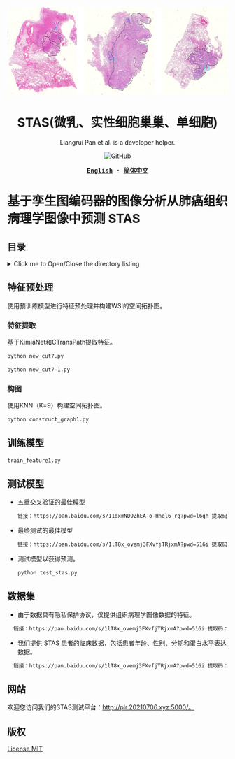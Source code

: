 


<div align="center">
  <a href="(https://github.com/panliangrui/STAS/blob/main/STAS%20prediction.png)">
    <img src="https://github.com/panliangrui/STAS/blob/main/STAS%20prediction.png" width="600" height="200" />
  </a>

  <h1>STAS(微乳、实性细胞巢巢、单细胞)</h1>

  <p>
  Liangrui Pan et al. is a developer helper.
  </p>

  <p>
    <a href="https://github.com/misitebao/yakia/blob/main/LICENSE">
      <img alt="GitHub" src="https://img.shields.io/github/license/misitebao/yakia"/>
    </a>
  </p>

  <!-- <p>
    <a href="#">Installation</a> | 
    <a href="#">Documentation</a> | 
    <a href="#">Twitter</a> | 
    <a href="https://discord.gg/zRC5BfDhEu">Discord</a>
  </p> -->

  <div>
  <strong>
  <samp>

[English](README.md) · [简体中文](README.zh-Hans.md)

  </samp>
  </strong>
  </div>
</div>

# 基于孪生图编码器的图像分析从肺癌组织病理学图像中预测 STAS

## 目录

<details>
  <summary>Click me to Open/Close the directory listing</summary>

- [目录](#目录)
- [特征预处理](#特征预处理)
  - [特征提取](#特征提取)
  - [构图](#构图)
- [训练模型](#训练模型)
- [测试模型](#测试模型)
- [数据集](#数据集)
- [网站](#网站)
- [版权](#版权)

</details>

## 特征预处理

使用预训练模型进行特征预处理并构建WSI的空间拓扑图。

### 特征提取

基于KimiaNet和CTransPath提取特征。
```markdown
python new_cut7.py
```
```markdown
python new_cut7-1.py
```

### 构图

使用KNN（K=9）构建空间拓扑图。
```markdown
python construct_graph1.py
```

## 训练模型
```markdown
train_feature1.py
```
## 测试模型

- 五重交叉验证的最佳模型
  ```markdown
  链接：https://pan.baidu.com/s/11dxmND9ZhEA-o-Hnql6_rg?pwd=l6gh 提取码：l6gh
  ```
- 最终测试的最佳模型
  ```markdown
  链接：https://pan.baidu.com/s/1lT8x_ovemj3FXvfjTRjxmA?pwd=516i 提取码：516i 
  ```
- 测试模型以获得预测。
  ```markdown
  python test_stas.py
  ```

## 数据集

- 由于数据具有隐私保护协议，仅提供组织病理学图像数据的特征。
```markdown
  链接：https://pan.baidu.com/s/1lT8x_ovemj3FXvfjTRjxmA?pwd=516i 提取码：516i 
```
- 我们提供 STAS 患者的临床数据，包括患者年龄、性别、分期和蛋白水平表达数据。
```markdown
  链接：https://pan.baidu.com/s/1lT8x_ovemj3FXvfjTRjxmA?pwd=516i 提取码：516i 
```
## 网站

欢迎您访问我们的STAS测试平台：http://plr.20210706.xyz:5000/。

## 版权

[License MIT](../LICENSE)

